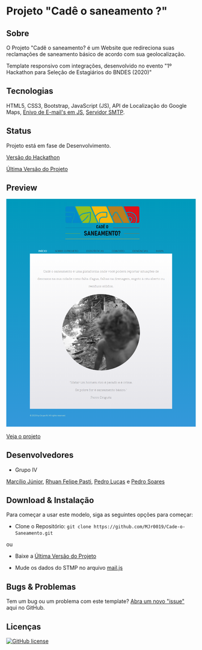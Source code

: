 # Projeto "Cadê o saneamento ?"

## Sobre

O Projeto "Cadê o saneamento? é um Website que redireciona suas reclamações de saneamento básico de acordo com sua geolocalização.

Template responsivo com integrações, desenvolvido no evento "1º Hackathon para Seleção de Estagiários do BNDES (2020)"

## Tecnologias

HTML5, CSS3, Bootstrap, JavaScript (JS), API de Localização do Google Maps, [Enivo de E-mail's em JS](https://smtpjs.com/), [Servidor SMTP](https://mailtrap.io/).

## Status

Projeto está em fase de Desenvolvimento.

[Versão do Hackathon](https://github.com/MJr0019/Cade-o-Saneamento/releases/tag/v0.1.0)

[Última Versão do Projeto](https://github.com/MJr0019/Cade-o-Saneamento/releases)

## Preview

<img src="images/preview.png" width="600">

[Veja o projeto](https://cade-o-saneamento.000webhostapp.com/index.html)

## Desenvolvedores

* Grupo IV

[Marcílio Júnior](https://github.com/MJr0019), 
[Rhuan Felipe Pasti](https://github.com/rhuanpasti),
[Pedro Lucas](https://github.com/pancine) e 
[Pedro Soares](https://github.com/Pidroka)

## Download & Instalação

Para começar a usar este modelo, siga as seguintes opções para começar:

* Clone o Repositório: `git clone https://github.com/MJr0019/Cade-o-Saneamento.git`

ou

* Baixe a [Última Versão do Projeto](https://github.com/MJr0019/Cade-o-Saneamento/releases)

* Mude os dados do STMP no arquivo [mail.js](https://github.com/MJr0019/Cade-o-Saneamento/blob/master/js/mail.js)

## Bugs & Problemas

Tem um bug ou um problema com este template? [Abra um novo "issue"](https://github.com/MJr0019/Cade-o-Saneamento/issues) aqui no GitHub.

## Licenças

[![GitHub license](https://img.shields.io/badge/license-MIT-blue.svg)](https://github.com/MJr0019/Cade-o-Saneamento/blob/master/LICENSE)
